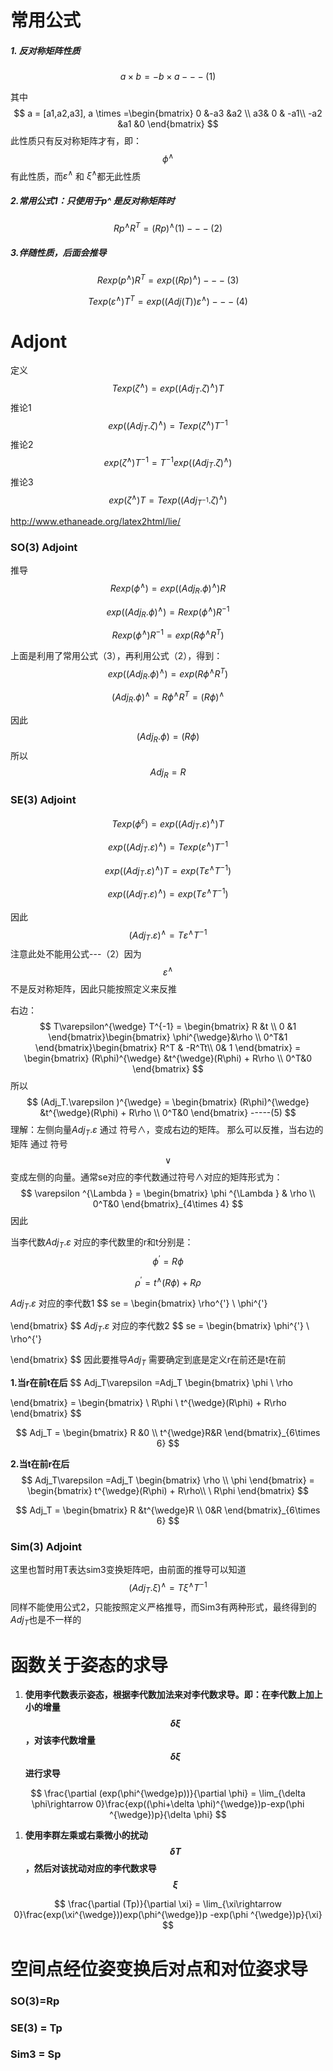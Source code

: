 

# 常用公式

##### 1. 反对称矩阵性质

$$
a \times  b = -b \times a                            ---(1)
$$

其中 
$$
a = [a1,a2,a3], 
a \times =\begin{bmatrix}
0 &-a3 &a2 \\ 
 a3& 0 & -a1\\ 
-a2 &a1  &0 
\end{bmatrix}
$$
此性质只有反对称矩阵才有，即： $$\phi^{\wedge}$$ 有此性质，而$\varepsilon^ {\wedge }$ 和   $\xi ^ {\wedge }$都无此性质



##### 2.常用公式1：只使用于p^ 是反对称矩阵时

$$
R p^{\wedge}R^T = (Rp)^{\wedge}(1)---(2)
$$

##### 3.伴随性质，后面会推导

$$
Rexp(p^{\wedge})R^T = exp((Rp)^{\wedge})---(3)
$$

$$
Texp(\varepsilon ^{\wedge})T^T = exp((Adj(T))\varepsilon ^{\wedge})---(4)
$$



# Adjont

定义
$$
Texp(\zeta ^{\wedge}) = exp((Adj_T.\zeta )^{\wedge})T
$$
推论1
$$
exp((Adj_T.\zeta )^{\wedge}) = T exp(\zeta ^{\wedge}) T^{-1}
$$
推论2
$$
exp(\zeta ^{\wedge}) T^{-1} = T^{-1} exp((Adj_T.\zeta )^{\wedge})
$$
推论3
$$
exp(\zeta ^{\wedge}) T = T exp((Adj_{T^{-1}}.\zeta )^{\wedge})
$$


http://www.ethaneade.org/latex2html/lie/

### SO(3) Adjoint

推导
$$
Rexp(\phi^{\wedge}) = exp((Adj_R.\phi)^{\wedge})R
$$

$$
exp((Adj_R.\phi)^{\wedge}) = Rexp(\phi^{\wedge}) R^{-1}
$$

$$
Rexp(\phi^{\wedge}) R^{-1} = exp(R\phi^{\wedge}R^T)
$$

上面是利用了常用公式（3），再利用公式（2），得到：
$$
exp((Adj_R.\phi)^{\wedge}) = exp(R\phi^{\wedge}R^T)
$$

$$
(Adj_R.\phi)^{\wedge} = R\phi^{\wedge}R^T = (R\phi)^{\wedge}
$$

因此
$$
(Adj_R.\phi) = (R\phi)
$$
所以
$$
Adj_R= R
$$


### SE(3) Adjoint

$$
Texp(\phi^{\varepsilon }) = exp((Adj_T.\varepsilon )^{\wedge})T
$$

$$
exp((Adj_T.\varepsilon )^{\wedge}) = Texp(\varepsilon ^{\wedge}) T^{-1}
$$

$$
exp((Adj_T.\varepsilon )^{\wedge})T= exp(T\varepsilon ^{\wedge} T^{-1})
$$

$$
exp((Adj_T.\varepsilon )^{\wedge}) = exp(T\varepsilon ^{\wedge} T^{-1})
$$

因此
$$
(Adj_T.\varepsilon )^{\wedge}= T\varepsilon^{\wedge} T^{-1}
$$
注意此处不能用公式---（2）因为$$\varepsilon^{\wedge} $$ 不是反对称矩阵，因此只能按照定义来反推

 右边：
$$
T\varepsilon^{\wedge} T^{-1} = \begin{bmatrix}
R &t \\ 
0 &1 
\end{bmatrix}\begin{bmatrix}
 \phi^{\wedge}&\rho  \\ 
 0^T&1 
\end{bmatrix}\begin{bmatrix}
R^T & -R^Tt\\
 0& 1
\end{bmatrix} = \begin{bmatrix}
(R\phi)^{\wedge} &t^{\wedge}(R\phi) + R\rho  \\ 
 0^T&0 
\end{bmatrix}
$$
所以
$$
(Adj_T.\varepsilon )^{\wedge} = \begin{bmatrix}
(R\phi)^{\wedge} &t^{\wedge}(R\phi) + R\rho  \\ 
0^T&0 
\end{bmatrix}      -----(5)
$$
理解：左侧向量$Adj_T.\varepsilon$ 通过 符号$\wedge$，变成右边的矩阵。 那么可以反推，当右边的矩阵 通过 符号 $$\vee $$变成左侧的向量。通常se对应的李代数通过符号$\wedge$对应的矩阵形式为：
$$
\varepsilon ^{\Lambda } = \begin{bmatrix}
\phi ^{\Lambda } & \rho \\  
0^T&0 
\end{bmatrix}_{4\times 4}
$$
因此

当李代数$Adj_T.\varepsilon$  对应的李代数里的r和t分别是：
$$
\phi^{'} = R\phi
$$

$$
\rho^{'} = t^{\wedge}(R\phi) + R\rho
$$

$Adj_T.\varepsilon$  对应的李代数1
$$
se = \begin{bmatrix}
\rho^{'} \\ \phi^{'}

\end{bmatrix}
$$
$Adj_T.\varepsilon$  对应的李代数2
$$
se = \begin{bmatrix}
\phi^{'} \\ \rho^{'}

\end{bmatrix}
$$
因此要推导$Adj_T$ 需要确定到底是定义r在前还是t在前

**1.当r在前t在后**
$$
Adj_T\varepsilon =Adj_T \begin{bmatrix}
\phi \\ \rho

\end{bmatrix} = \begin{bmatrix}
\ R\phi \\ 
 t^{\wedge}(R\phi) + R\rho
\end{bmatrix}
$$

$$
Adj_T = \begin{bmatrix}
R &0 \\ 
 t^{\wedge}R&R 
\end{bmatrix}_{6\times 6}
$$

**2.当t在前r在后**
$$
Adj_T\varepsilon =Adj_T \begin{bmatrix}
\rho \\ \phi
\end{bmatrix} = \begin{bmatrix}
 t^{\wedge}(R\phi) + R\rho\\ \ R\phi
\end{bmatrix}
$$

$$
Adj_T = \begin{bmatrix}
R &t^{\wedge}R \\ 
0&R 
\end{bmatrix}_{6\times 6}
$$



### Sim(3) Adjoint

这里也暂时用T表达sim3变换矩阵吧，由前面的推导可以知道
$$
(Adj_T.\xi)^{\wedge}= T\xi^{\wedge} T^{-1}
$$
同样不能使用公式2，只能按照定义严格推导，而Sim3有两种形式，最终得到的$Adj_T$也是不一样的









# 函数关于姿态的求导

1. **使用李代数表示姿态，根据李代数加法来对李代数求导。即：在李代数上加上小的增量$$\delta \xi$$，对该李代数增量$$\delta \xi$$进行求导**

$$
\frac{\partial (exp(\phi^{\wedge}p))}{\partial \phi} = \lim_{\delta \phi\rightarrow 0}\frac{exp((\phi+\delta \phi)^{\wedge})p-exp(\phi ^{\wedge})p}{\delta \phi}
$$

1. **使用李群左乘或右乘微小的扰动$$\delta T$$，然后对该扰动对应的李代数求导$$\xi$$** 

$$
\frac{\partial (Tp)}{\partial \xi} = \lim_{\xi\rightarrow 0}\frac{exp(\xi^{\wedge}))exp(\phi^{\wedge})p -exp(\phi ^{\wedge})p}{\xi}
$$



# 空间点经位姿变换后对点和对位姿求导

### SO(3)=Rp

### SE(3) = Tp

### Sim3 = Sp